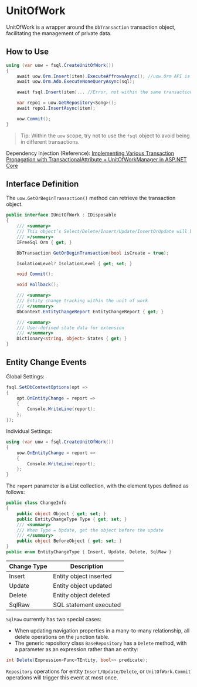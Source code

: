# UnitOfWork

UnitOfWork is a wrapper around the `DbTransaction` transaction object, facilitating the management of private data.

## How to Use

```csharp
using (var uow = fsql.CreateUnitOfWork()) 
{
    await uow.Orm.Insert(item).ExecuteAffrowsAsync(); //uow.Orm API is the same as IFreeSql
    await uow.Orm.Ado.ExecuteNoneQueryAsync(sql);

    await fsql.Insert(item)... //Error, not within the same transaction

    var repo1 = uow.GetRepository<Song>();
    await repo1.InsertAsync(item);

    uow.Commit();
}
```

> Tip: Within the `uow` scope, try not to use the `fsql` object to avoid being in different transactions.

Dependency Injection (Reference): [Implementing Various Transaction Propagation with TransactionalAttribute + UnitOfWorkManager in ASP.NET Core](unitofwork-manager.md)

## Interface Definition

The `uow.GetOrBeginTransaction()` method can retrieve the transaction object.

```csharp
public interface IUnitOfWork : IDisposable
{
    /// <summary>
    /// This object’s Select/Delete/Insert/Update/InsertOrUpdate will be consistent with the unit of work transaction; WithTransaction can be omitted.
    /// </summary>
    IFreeSql Orm { get; }

    DbTransaction GetOrBeginTransaction(bool isCreate = true);

    IsolationLevel? IsolationLevel { get; set; }

    void Commit();

    void Rollback();

    /// <summary>
    /// Entity change tracking within the unit of work
    /// </summary>
    DbContext.EntityChangeReport EntityChangeReport { get; }

    /// <summary>
    /// User-defined state data for extension
    /// </summary>
    Dictionary<string, object> States { get; }
}
```

## Entity Change Events

Global Settings:

```csharp
fsql.SetDbContextOptions(opt =>
{
    opt.OnEntityChange = report =>
    {
        Console.WriteLine(report);
    };
});
```

Individual Settings:

```csharp
using (var uow = fsql.CreateUnitOfWork())
{
    uow.OnEntityChange = report => 
    {
        Console.WriteLine(report);
    };
}
```

The `report` parameter is a List collection, with the element types defined as follows:

```csharp
public class ChangeInfo
{
    public object Object { get; set; }
    public EntityChangeType Type { get; set; }
    /// <summary>
    /// When Type = Update, get the object before the update
    /// </summary>
    public object BeforeObject { get; set; }
}
public enum EntityChangeType { Insert, Update, Delete, SqlRaw }
```

| Change Type | Description             |
| ----------- | ----------------------- |
| Insert      | Entity object inserted  |
| Update      | Entity object updated   |
| Delete      | Entity object deleted   |
| SqlRaw      | SQL statement executed  |

`SqlRaw` currently has two special cases:

- When updating navigation properties in a many-to-many relationship, all delete operations on the junction table.
- The generic repository class `BaseRepository` has a `Delete` method, with a parameter as an expression rather than an entity:

```csharp
int Delete(Expression<Func<TEntity, bool>> predicate);
```

`Repository` operations for entity `Insert/Update/Delete`, or `UnitOfWork.Commit` operations will trigger this event at most once.